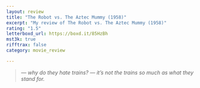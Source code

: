 ```yaml
---
layout: review
title: "The Robot vs. The Aztec Mummy (1958)"
excerpt: "My review of The Robot vs. The Aztec Mummy (1958)"
rating: "1.5"
letterboxd_url: https://boxd.it/85HzBh
mst3k: true
rifftrax: false
category: movie_review

---
```


<blockquote><i>— why do they hate trains?
</i><i>— it’s not the trains so much as what they stand for.</i></blockquote>